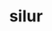 ---
layout: geologicke-obdobi
title: silur 
order: 5
begin: před 440 miliony let
end: před 410 až 417 miliony let
description: silurský útvar je součástí éry paleozoika (prvohor)
---